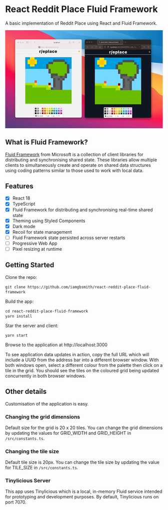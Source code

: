 # React Reddit Place Fluid Framework

A basic implementation of Reddit Place using React and Fluid Framework.

![Demo Preview](./demo-preview.gif?raw=true)

## What is Fluid Framework?

[Fluid Framework](https://fluidframework.com) from Microsoft is a collection of client libraries for distributing and synchronising shared state. These libraries allow multiple clients to simultaneously create and operate on shared data structures using coding patterns similar to those used to work with local data.

## Features

- [x] React 18
- [x] TypeScript
- [x] Fluid Framework for distributing and synchronising real-time shared state
- [x] Theming using Styled Components
- [x] Dark mode
- [x] Recoil for state management
- [ ] Fluid Framework state persisted across server restarts
- [ ] Progressive Web App
- [ ] Pixel resizing at runtime

## Getting Started

Clone the repo:

```shell
git clone https://github.com/iamgbsmith/react-reddit-place-fluid-framework
```

Build the app:

```shell
cd react-reddit-place-fluid-framework
yarn install
```

Star the server and client:

```shell
yarn start
```

Browse to the application at http://localhost:3000

To see application data updates in action, copy the full URL which will include a UUID from the address bar into a different browser window. With both windows open, select a different colour from the palette then click on a tile in the grid. You should see the tiles on the coloured grid being updated concurrently in both browser windows.

## Other details

Customisation of the application is easy.

### Changing the grid dimensions

Default size for the grid is 20 x 20 tiles. You can change the grid dimensions by updating the values for GRID_WIDTH and GRID_HEIGHT in `/src/constants.ts`. 

### Changing the tile size

Default tile size is 20px. You can change the tile size by updating the value for TILE_SIZE in `/src/constants.ts`. 

### Tinylicious Server

This app uses Tinylicious which is a local, in-memory Fluid service intended for prototyping and development purposes. By default, Tinylicious runs on port 7070.
